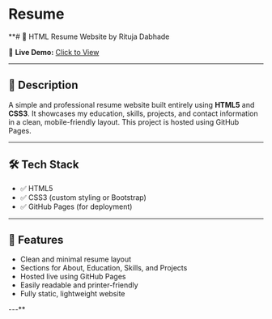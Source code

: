 # Resume
**# 💼 HTML Resume Website by Rituja Dabhade

🚀 **Live Demo:** [Click to View](https://rituja2125.github.io/Resume/)

---

## 📄 Description

A simple and professional resume website built entirely using **HTML5** and **CSS3**. It showcases my education, skills, projects, and contact information in a clean, mobile-friendly layout. This project is hosted using GitHub Pages.

---

## 🛠️ Tech Stack

- ✅ HTML5  
- ✅ CSS3 (custom styling or Bootstrap)  
- ✅ GitHub Pages (for deployment)

---

## 🎯 Features

- Clean and minimal resume layout  
- Sections for About, Education, Skills, and Projects  
- Hosted live using GitHub Pages  
- Easily readable and printer-friendly  
- Fully static, lightweight website

---**